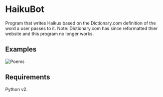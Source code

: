 # HaikuBot

Program that writes Haikus based on the Dictionary.com definition of the word a user passes to it. Note: Dictionary.com has since reformatted thier website and this program no longer works.

## Examples

![Poems](https://github.com/pjflanagan/HaikuTwitter/blob/master/Poems.png)

## Requirements

Python v2.

